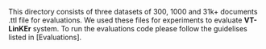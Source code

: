 This directory consists of three datasets of 300, 1000 and 31k+ documents .ttl file for evaluations. We used these files for experiments to evaluate **VT-LinKEr** system. To run the evaluations code please follow the guidelises listed in [Evaluations].

